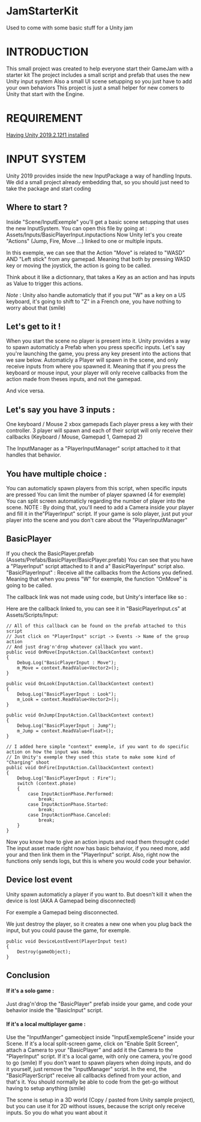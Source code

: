 # JamStarterKit
Used to come with some basic stuff for a Unity jam

# INTRODUCTION
This small project was created to help everyone start their GameJam with a starter kit
The project includes a small script and prefab that uses the new Unity input system
Also a small UI scene setupping so you just have to add your own behaviors
This project is just a small helper for new comers to Unity that start with the Engine. 

# REQUIREMENT 
[Having Unity 2019.2.12f1 installed](https://unity3d.com/fr/get-unity/download/archive "Having Unity 2019.2.12f1 installed")

# INPUT SYSTEM
Unity 2019 provides inside the new InputPackage a way of handling Inputs.
We did a small project already embedding that, so you should just need to take the package and start coding

## Where to start ?
Inside "Scene/InputExemple" you'll get a basic scene setupping that uses the new InputSystem.
You can open this file by going at : Assets/Inputs/BasicPlayerInput.inputactions
Now Unity let's you create "Actions" (Jump, Fire, Move ...) linked to one or multiple inputs.

In this exemple, we can see that the Action "Move" is related to "WASD" AND "Left stick" from any gamepad. Meaning that both by pressing WASD key or moving the joystick, the action is going to be called.


Think about it like a dictionnary, that takes a Key as an action and has inputs as Value to trigger this actions.

*Note* : Unity also handle automaticly that if you put "W" as a key on a US keyboard, it's going to shift to "Z" in a French one, you have nothing to worry about that (smile) 


## Let's get to it !
When you start the scene no player is present into it. Unity provides a way to spawn automaticly a Prefab when you press specific inputs.
Let's say you're launching the game, you press any key present into the actions that we saw below. Automaticly a Player will spawn in the scene, and only receive inputs from where you spawned it.
Meaning that if you press the keyboard or mouse input, your player will only receive callbacks from the action made from theses inputs, and not the gamepad.

And vice versa.

## Let's say you have 3 inputs :
One keyboard / Mouse
2 xbox gamepads
Each player press a key with their controller. 3 player will spawn and each of their script will only receive their callbacks (Keyboard / Mouse, Gamepad 1, Gamepad 2)

The InputManager as a "PlayerInputManager" script attached to it that handles that behavior.

## You have multiple choice :
You can automaticly spawn players from this script, when specific inputs are pressed
You can limit the number of player spawned (4 for exemple)
You can split screen automaticly regarding the number of player into the scene. NOTE : By doing that, you'll need to add a Camera inside your player and fill it in the"PlayerInput" script.
If your game is solo player, just put your player into the scene and you don't care about the "PlayerInputManager"

## BasicPlayer
If you check the BasicPlayer.prefab (Assets/Prefabs/BasicPlayer/BasicPlayer.prefab)
You can see that you have a "PlayerInput" script attached to it and a" BasicPlayerInput" script also.
"BasicPlayerInput" : Receive all the callbacks from the Actions you defined. Meaning that when you press "W" for exemple, the function "OnMove" is going to be called.

The callback link was not made using code, but Unity's interface like so :

Here are the callback linked to, you can see it in "BasicPlayerInput.cs" at Assets/Scripts/Input: 

    // All of this callback can be found on the prefab attached to this script
    // Just click on "PlayerInput" script -> Events -> Name of the group action
    // And just drag'n'drop whatever callback you want. 
    public void OnMove(InputAction.CallbackContext context)
    {
        Debug.Log("BasicPlayerInput : Move");
        m_Move = context.ReadValue<Vector2>();
    }

    public void OnLook(InputAction.CallbackContext context)
    {
        Debug.Log("BasicPlayerInput : Look");
        m_Look = context.ReadValue<Vector2>();
    }

    public void OnJump(InputAction.CallbackContext context)
    {
        Debug.Log("BasicPlayerInput : Jump");
        m_Jump = context.ReadValue<float>();
    }

    // I added here simple "context" exemple, if you want to do specific action on how the input was made.
    // In Unity's exemple they used this state to make some kind of "Charging" shoot
    public void OnFire(InputAction.CallbackContext context)
    {
        Debug.Log("BasicPlayerInput : Fire");
        switch (context.phase)
        {
            case InputActionPhase.Performed:
                break;
            case InputActionPhase.Started:
                break;
            case InputActionPhase.Canceled:
                break;
        }
    }
    
Now you know how to give an action inputs and read them throught code! 
The input asset made right now has basic behavior, if you need more, add your and then link them in the "PlayerInput" script. 
Also, right now the functions only sends logs, but this is where you would code your behavior.

## Device lost event
Unity spawn automaticly a player if you want to. But doesn't kill it when the device is lost (AKA A Gamepad being disconnected)

For exemple a Gamepad being disconnected. 

We just destroy the player, so it creates a new one when you plug back the input, but you could pause the game, for exemple.

    public void DeviceLostEvent(PlayerInput test)
    {
        Destroy(gameObject);
    }


## Conclusion
#### If it's a solo game :

Just drag'n'drop the "BasicPlayer" prefab inside your game, and code your behavior inside the "BasicInput" script.

#### If it's a local multiplayer game :

Use the "InputManger" gameobject inside "InputExempleScene" inside your Scene. 
If it's a local split-screen game, click on "Enable Split Screen", attach a Camera to your "BasicPlayer" and add it the Camera to the "PlayerInput" script.
If it's a local game, with only one camera, you're good to go (smile)
If you don't want to spawn players when doing inputs, and do it yourself, just remove the "InputManager" script.
In the end, the "BasicPlayerScript" receive all callbacks defined from your action, and that's it. You should normally be able to code from the get-go without having to setup anything (smile)

The scene is setup in a 3D world (Copy / pasted from Unity sample project), but you can use it for 2D without issues, because the script only receive inputs. So you do what you want about it
